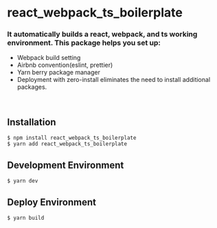 # react_webpack_ts_boilerplate

### It automatically builds a react, webpack, and ts working environment. This package helps you set up:

-   Webpack build setting
-   Airbnb convention(eslint, prettier)
-   Yarn berry package manager
-   Deployment with zero-install eliminates the need to install additional packages.

<br />

## Installation

```
$ npm install react_webpack_ts_boilerplate
$ yarn add react_webpack_ts_boilerplate
```

## Development Environment

```
$ yarn dev
```

## Deploy Environment

```
$ yarn build
```
